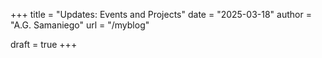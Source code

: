 +++ 
title = "Updates: Events and Projects" 
date = "2025-03-18"
author = "A.G. Samaniego"
url = "/myblog"

draft = true
+++
